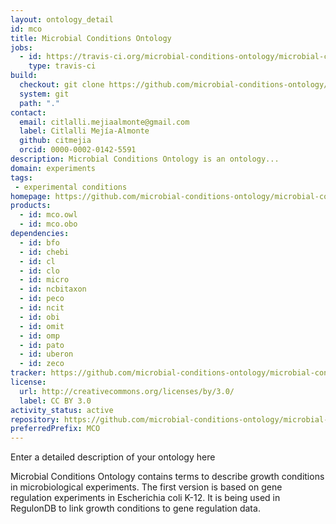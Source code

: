 ```yaml
---
layout: ontology_detail
id: mco
title: Microbial Conditions Ontology
jobs:
  - id: https://travis-ci.org/microbial-conditions-ontology/microbial-conditions-ontology
    type: travis-ci
build:
  checkout: git clone https://github.com/microbial-conditions-ontology/microbial-conditions-ontology.git
  system: git
  path: "."
contact:
  email: citlalli.mejiaalmonte@gmail.com
  label: Citlalli Mejía-Almonte
  github: citmejia
  orcid: 0000-0002-0142-5591
description: Microbial Conditions Ontology is an ontology...
domain: experiments
tags:
 - experimental conditions
homepage: https://github.com/microbial-conditions-ontology/microbial-conditions-ontology
products:
  - id: mco.owl
  - id: mco.obo
dependencies:
  - id: bfo
  - id: chebi
  - id: cl
  - id: clo
  - id: micro
  - id: ncbitaxon
  - id: peco
  - id: ncit
  - id: obi
  - id: omit
  - id: omp
  - id: pato
  - id: uberon
  - id: zeco
tracker: https://github.com/microbial-conditions-ontology/microbial-conditions-ontology/issues
license:
  url: http://creativecommons.org/licenses/by/3.0/
  label: CC BY 3.0
activity_status: active
repository: https://github.com/microbial-conditions-ontology/microbial-conditions-ontology
preferredPrefix: MCO
---
```


Enter a detailed description of your ontology here

Microbial Conditions Ontology contains terms to describe growth conditions in microbiological experiments. The first version is based on gene regulation experiments in Escherichia coli K-12. It is being used in RegulonDB to link growth conditions to gene regulation data.

